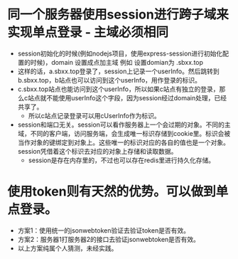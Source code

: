 # 同一个服务器使用session进行跨子域来实现单点登录 - 主域必须相同
* session初始化的时候(例如nodejs项目，使用express-session进行初始化配置的时候)，domain 设置成点加主域 例如 设置domian为 .sbxx.top
* 这样的话，a.sbxx.top登录了，session上记录一个userInfo。然后跳转到b.sbxx.top，b站点也可以访问到这个userInfo，用作登录的标识。
* c.sbxx.top站点也能访问到这个userInfo，所以如果c站点有独立的登录，那么c站点就不能使用userInfo这个字段，因为session经过domain处理，已经共享了。
    - 所以c站点记录登录可以用cUserInfo作为标识。
* session和端口无关。session可以看作服务器上一个会过期的对象。不同的主域，不同的客户端，访问服务端，会生成唯一标识存储到cookie里。标识会被当作对象的键绑定到对象上。这些唯一的标识对应的各自的值也是一个对象。session凭借着这个标识去对应的对象上存储和读取数据。
    - session是存在内存里的，不过也可以存在redis里进行持久化存储。

# 使用token则有天然的优势。可以做到单点登录。
* 方案1：使用统一的jsonwebtoken验证去验证token是否有效。
* 方案2：服务器1打服务器2的接口去验证jsonwebtoken是否有效。
* 以上方案纯属个人猜测，未经实践。
